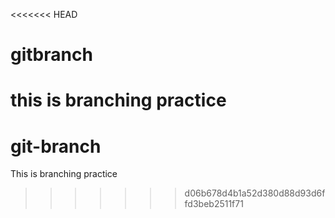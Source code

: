<<<<<<< HEAD
# gitbranch
this is branching practice
=======
# git-branch
This is branching practice
>>>>>>> d06b678d4b1a52d380d88d93d6ffd3beb2511f71
